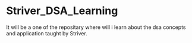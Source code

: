 # Striver_DSA_Learning
It will be a one of the repositary where will i learn about the dsa concepts and application taught by Striver.
